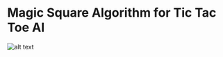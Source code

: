 # Magic Square Algorithm for Tic Tac Toe AI

![alt text](https://upload.wikimedia.org/wikipedia/commons/thumb/e/e4/Magicsquareexample.svg/1200px-Magicsquareexample.svg.png)
